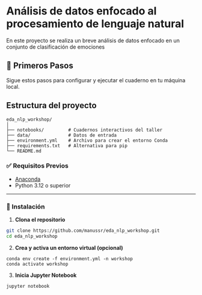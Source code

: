 # Análisis de datos enfocado al procesamiento de lenguaje natural

En este proyecto se realiza un breve análisis de datos enfocado en un conjunto de clasificación de emociones

## 🚀 Primeros Pasos

Sigue estos pasos para configurar y ejecutar el cuaderno en tu máquina local.

## Estructura del proyecto 
```
eda_nlp_workshop/
│
├── notebooks/         # Cuadernos interactivos del taller
├── data/              # Datos de entrada
├── environment.yml    # Archivo para crear el entorno Conda
├── requirements.txt   # Alternativa para pip
└── README.md
```

### ✅ Requisitos Previos
- [Anaconda](https://www.anaconda.com/download)
- Python 3.12 o superior  
---
### 🔧 Instalación

1. **Clona el repositorio**

```bash
git clone https://github.com/manussr/eda_nlp_workshop.git
cd eda_nlp_workshop
```


2. **Crea y activa un entorno virtual (opcional)**
```
conda env create -f environment.yml -n workshop
conda activate workshop
```

3. **Inicia Jupyter Notebook**

```
jupyter notebook
```
